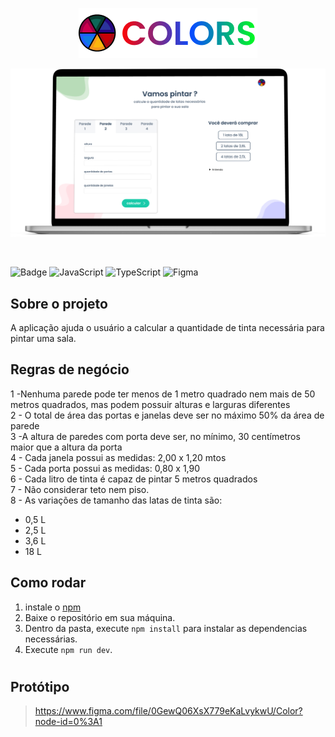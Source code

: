 <p align="center">
  <img src="./src/assets/banner.png" alt="banner"/>
</p>

<p align="center">
  <img src="./src/assets/mockup.png" alt="mockup"/>
</p>

<br />

![Badge](https://img.shields.io/badge/React-20232A?style=for-the-badge&logo=react&logoColor=61DAFB)
![JavaScript](https://img.shields.io/badge/javascript-%23323330.svg?style=for-the-badge&logo=javascript&logoColor=%23F7DF1E)
![TypeScript](https://img.shields.io/badge/typescript-%23007ACC.svg?style=for-the-badge&logo=typescript&logoColor=white)
![Figma](https://img.shields.io/badge/Figma-B52728?style=for-the-badge&logo=figma&logoColor=white)

## Sobre o projeto
A aplicação ajuda o usuário a calcular a quantidade de tinta necessária para pintar uma sala.

## Regras de negócio
1 -Nenhuma parede pode ter menos de 1 metro quadrado nem mais de 50 metros quadrados, mas podem possuir alturas e larguras diferentes<br />
2 - O total de área das portas e janelas deve ser no máximo 50% da área de parede<br />
3 -A altura de paredes com porta deve ser, no mínimo, 30 centímetros maior que a altura da porta<br />
4 - Cada janela possui as medidas: 2,00 x 1,20 mtos<br />
5 - Cada porta possui as medidas: 0,80 x 1,90<br />
6 - Cada litro de tinta é capaz de pintar 5 metros quadrados<br />
7 - Não considerar teto nem piso.<br />
8 - As variações de tamanho das latas de tinta são:<br />
* 0,5 L
* 2,5 L
* 3,6 L
* 18 L


## Como rodar

1. instale o [npm](https://nodejs.org/en/download/)
2. Baixe o repositório em sua máquina.
3. Dentro da pasta, execute `npm install` para instalar as dependencias necessárias.
4. Execute `npm run dev`.

#
## Protótipo 
>https://www.figma.com/file/0GewQ06XsX779eKaLvykwU/Color?node-id=0%3A1
